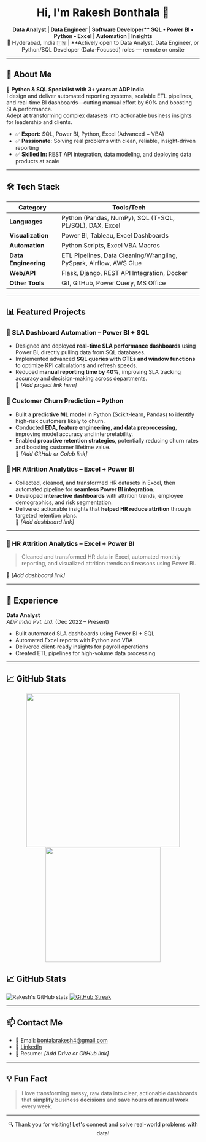 <h1 align="center">Hi, I'm Rakesh Bonthala 👋</h1>

<p align="center">
  <b>Data Analyst | Data Engineer | Software Developer**  
SQL • Power BI • Python • Excel | Automation | Insights</b><br>
 📍 Hyderabad, India 🇮🇳 | **Actively open to Data Analyst, Data Engineer, or Python/SQL Developer (Data-Focused) roles — remote or onsite
</p>

---

## 🚀 About Me

🎯 **Python & SQL Specialist with 3+ years at ADP India**  
I design and deliver automated reporting systems, scalable ETL pipelines, and real-time BI dashboards—cutting manual effort by 60% and boosting SLA performance.  
Adept at transforming complex datasets into actionable business insights for leadership and clients.

- ✅ **Expert:** SQL, Power BI, Python, Excel (Advanced + VBA)
- ✅ **Passionate:** Solving real problems with clean, reliable, insight-driven reporting
- ✅ **Skilled In:** REST API integration, data modeling, and deploying data products at scale 

---

## 🛠️ Tech Stack

| **Category**         | **Tools/Tech**                                         |
|----------------------|--------------------------------------------------------|
| **Languages**        | Python (Pandas, NumPy), SQL (T-SQL, PL/SQL), DAX, Excel |
| **Visualization**    | Power BI, Tableau, Excel Dashboards                    |
| **Automation**       | Python Scripts, Excel VBA Macros                       |
| **Data Engineering** | ETL Pipelines, Data Cleaning/Wrangling, PySpark, Airflow, AWS Glue |
| **Web/API**          | Flask, Django, REST API Integration, Docker            |
| **Other Tools**      | Git, GitHub, Power Query, MS Office                    |

---

## 📊 Featured Projects

### 🔹 SLA Dashboard Automation – Power BI + SQL
- Designed and deployed **real-time SLA performance dashboards** using Power BI, directly pulling data from SQL databases.  
- Implemented advanced **SQL queries with CTEs and window functions** to optimize KPI calculations and refresh speeds.  
- Reduced **manual reporting time by 40%**, improving SLA tracking accuracy and decision-making across departments.  
🔗 *[Add project link here]*

### 🔹 Customer Churn Prediction – Python
- Built a **predictive ML model** in Python (Scikit-learn, Pandas) to identify high-risk customers likely to churn.  
- Conducted **EDA, feature engineering, and data preprocessing**, improving model accuracy and interpretability.  
- Enabled **proactive retention strategies**, potentially reducing churn rates and boosting customer lifetime value.  
🔗 *[Add GitHub or Colab link]*

### 🔹 HR Attrition Analytics – Excel + Power BI
- Collected, cleaned, and transformed HR datasets in Excel, then automated pipeline for **seamless Power BI integration**.  
- Developed **interactive dashboards** with attrition trends, employee demographics, and risk segmentation.  
- Delivered actionable insights that **helped HR reduce attrition** through targeted retention plans.  
🔗 *[Add dashboard link]*

---

### 🔹 HR Attrition Analytics – Excel + Power BI  
> Cleaned and transformed HR data in Excel, automated monthly reporting, and visualized attrition trends and reasons using Power BI.

🔗 *[Add dashboard link]*

---

## 💼 Experience

**Data Analyst**  
*ADP India Pvt. Ltd.* (Dec 2022 – Present)  
- Built automated SLA dashboards using Power BI + SQL  
- Automated Excel reports with Python and VBA  
- Delivered client-ready insights for payroll operations  
- Created ETL pipelines for high-volume data processing

---

## 📈 GitHub Stats

<p align="center">
  <img src="https://github-readme-stats.vercel.app/api?username=rakeshbontala&show_icons=true&theme=default" width="400">
  <img src="https://github-readme-stats.vercel.app/api/top-langs/?username=rakeshbontala&layout=compact" width="300">
</p>

## 📈 GitHub Stats

![Rakesh's GitHub stats](https://github-readme-stats.vercel.app/api?username=rakeshbontala&show_icons=true&theme=radical)
[![GitHub Streak](https://streak-stats.demolab.com/?user=rakeshbontala&theme=radical)](https://git.io/streak-stats)

---

## 📫 Contact Me

- 📧 Email: bontalarakesh4@gmail.com  
- 🔗 [LinkedIn](https://linkedin.com/in/rakesh-bonthala)  
- 📄 Resume: *[Add Drive or GitHub link]*  

---

## 💡 Fun Fact

> I love transforming messy, raw data into clear, actionable dashboards that **simplify business decisions** and **save hours of manual work** every week.

---

<p align="center">
  🔍 Thank you for visiting! Let's connect and solve real-world problems with data!
</p>
